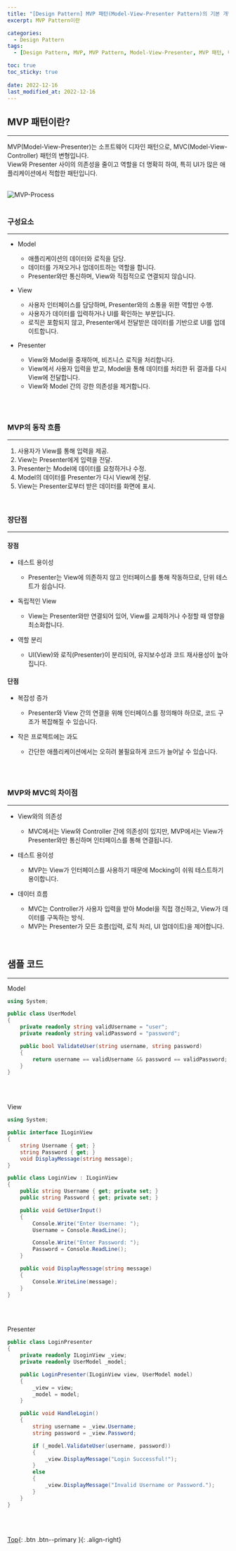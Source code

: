 ```yaml
---
title: "[Design Pattern] MVP 패턴(Model-View-Presenter Pattern)의 기본 개념 정리 (C++ 샘플코드 포함)"
excerpt: MVP Pattern이란

categories:
  - Design Pattern
tags:
  - [Design Pattern, MVP, MVP Pattern, Model-View-Presenter, MVP 패턴, 디자인 패턴]

toc: true
toc_sticky: true
 
date: 2022-12-16
last_modified_at: 2022-12-16
---
```


## MVP 패턴이란?
---
MVP(Model-View-Presenter)는 소프트웨어 디자인 패턴으로, MVC(Model-View-Controller) 패턴의 변형입니다. <br>
View와 Presenter 사이의 의존성을 줄이고 역할을 더 명확히 하여, 특히 UI가 많은 애플리케이션에서 적합한 패턴입니다.<br><br>

![MVP-Process](https://github.com/user-attachments/assets/a3d51509-fc20-4e67-b88b-3fcd69e7a031)<br><br>


### 구성요소
---
* Model
  * 애플리케이션의 데이터와 로직을 담당.
  * 데이터를 가져오거나 업데이트하는 역할을 합니다.
  * Presenter와만 통신하며, View와 직접적으로 연결되지 않습니다.

* View
  * 사용자 인터페이스를 담당하며, Presenter와의 소통을 위한 역할만 수행.
  * 사용자가 데이터를 입력하거나 UI를 확인하는 부분입니다.
  * 로직은 포함되지 않고, Presenter에서 전달받은 데이터를 기반으로 UI를 업데이트합니다.

* Presenter
  * View와 Model을 중재하며, 비즈니스 로직을 처리합니다.
  * View에서 사용자 입력을 받고, Model을 통해 데이터를 처리한 뒤 결과를 다시 View에 전달합니다.
  * View와 Model 간의 강한 의존성을 제거합니다.

<br><br>

### MVP의 동작 흐름
---
1. 사용자가 View를 통해 입력을 제공.
2. View는 Presenter에게 입력을 전달.
3. Presenter는 Model에 데이터를 요청하거나 수정.
4. Model의 데이터를 Presenter가 다시 View에 전달.
5. View는 Presenter로부터 받은 데이터를 화면에 표시.

<br>

### 장단점
---
#### 장점

* 테스트 용이성
  * Presenter는 View에 의존하지 않고 인터페이스를 통해 작동하므로, 단위 테스트가 쉽습니다.

* 독립적인 View
  * View는 Presenter와만 연결되어 있어, View를 교체하거나 수정할 때 영향을 최소화합니다.

* 역할 분리
  * UI(View)와 로직(Presenter)이 분리되어, 유지보수성과 코드 재사용성이 높아집니다.

#### 단점

* 복잡성 증가
  * Presenter와 View 간의 연결을 위해 인터페이스를 정의해야 하므로, 코드 구조가 복잡해질 수 있습니다.

* 작은 프로젝트에는 과도
  * 간단한 애플리케이션에서는 오히려 불필요하게 코드가 늘어날 수 있습니다.

<br><br>

### MVP와 MVC의 차이점
---
* View와의 의존성
  * MVC에서는 View와 Controller 간에 의존성이 있지만, MVP에서는 View가 Presenter와만 통신하며 인터페이스를 통해 연결됩니다.

* 테스트 용이성
  * MVP는 View가 인터페이스를 사용하기 때문에 Mocking이 쉬워 테스트하기 용이합니다.

* 데이터 흐름
  * MVC는 Controller가 사용자 입력을 받아 Model을 직접 갱신하고, View가 데이터를 구독하는 방식.
  * MVP는 Presenter가 모든 흐름(입력, 로직 처리, UI 업데이트)을 제어합니다.

<br>

## 샘플 코드
---

Model
```C#
using System;

public class UserModel
{
    private readonly string validUsername = "user";
    private readonly string validPassword = "password";

    public bool ValidateUser(string username, string password)
    {
        return username == validUsername && password == validPassword;
    }
}
```
<br><br>

View
```C#
using System;

public interface ILoginView
{
    string Username { get; }
    string Password { get; }
    void DisplayMessage(string message);
}

public class LoginView : ILoginView
{
    public string Username { get; private set; }
    public string Password { get; private set; }

    public void GetUserInput()
    {
        Console.Write("Enter Username: ");
        Username = Console.ReadLine();

        Console.Write("Enter Password: ");
        Password = Console.ReadLine();
    }

    public void DisplayMessage(string message)
    {
        Console.WriteLine(message);
    }
}
```
<br><br>

Presenter
```C#
public class LoginPresenter
{
    private readonly ILoginView _view;
    private readonly UserModel _model;

    public LoginPresenter(ILoginView view, UserModel model)
    {
        _view = view;
        _model = model;
    }

    public void HandleLogin()
    {
        string username = _view.Username;
        string password = _view.Password;

        if (_model.ValidateUser(username, password))
        {
            _view.DisplayMessage("Login Successful!");
        }
        else
        {
            _view.DisplayMessage("Invalid Username or Password.");
        }
    }
}

```

<br><br>


[Top](#){: .btn .btn--primary }{: .align-right}